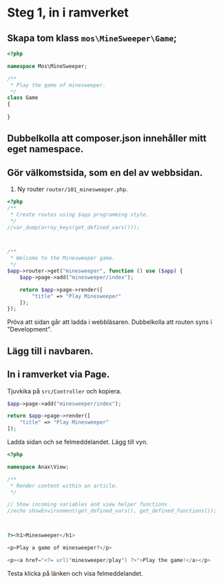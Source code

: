 Steg 1, in i ramverket
==========================


Skapa tom klass `mos\MineSweeper\Game`;
-----------------

```php
<?php

namespace Mos\MineSweeper;

/**
 * Play the game of minesweeper.
 */
class Game
{
    
}
```



Dubbelkolla att composer.json innehåller mitt eget namespace.
---------------



Gör välkomstsida, som en del av webbsidan.
--------------------

1. Ny router `router/101_minesweeper.php`.

```php
<?php
/**
 * Create routes using $app programming style.
 */
//var_dump(array_keys(get_defined_vars()));



/**
 * Welcome to the Minesweeper game.
 */
$app->router->get("minesweeper", function () use ($app) {
    $app->page->add("minesweeper/index");

    return $app->page->render([
        "title" => "Play Minesweeper"
    ]);
});
```

Pröva att sidan går att ladda i webbläsaren.
Dubbelkolla att routen syns i "Development".



Lägg till i navbaren.
---------------------



In i ramverket via Page.
---------------------

Tjuvkika på `src/Controller` och kopiera.

```php
$app->page->add("minesweeper/index");

return $app->page->render([
    "title" => "Play Minesweeper"
]);
```

Ladda sidan och se felmeddelandet.
Lägg till vyn.

```php
<?php

namespace Anax\View;

/**
 * Render content within an article.
 */

// Show incoming variables and view helper functions
//echo showEnvironment(get_defined_vars(), get_defined_functions());



?><h1>Minesweeper</h1>

<p>Play a game of minesweeper?</p>

<p><a href="<?= url("minesweeper/play") ?>">Play the game!</a></p>
```

Testa klicka på länken och visa felmeddelandet.

